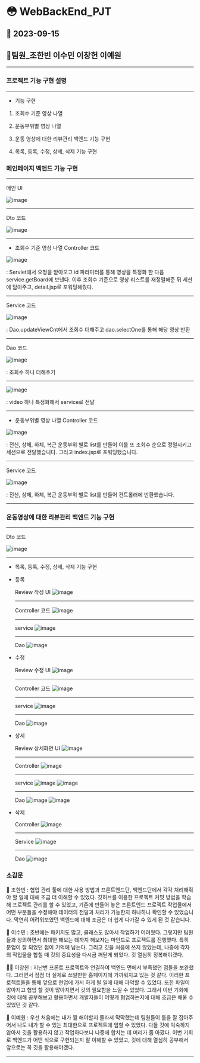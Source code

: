 # 😳 WebBackEnd_PJT
## 🍹 2023-09-15
## 🐥팀원_조한빈 이수민 이창헌 이예원
---
### 프로젝트 기능 구현 설명
---
- 기능 구현
1. 조회수 기준 영상 나열

2. 운동부위별 영상 나열

3. 운동 영상에 대한 리뷰관리 백엔드 기능 구현

4. 목록, 등록, 수정, 상세, 삭제 기능 구현


### 메인페이지 벡앤드 기능 구현
---
메인 UI

![image](https://github.com/changbill/WebBackEnd_PJT/assets/128214736/7d0dcfce-7b9c-4ae2-b5f4-7c786686b27a)

---

Dto 코드

![image](https://github.com/changbill/WebBackEnd_PJT/assets/128214736/368194dd-622b-472a-8312-94743b84284f)

---

- 조회수 기준 영상 나열
Controller 코드

![image](https://github.com/changbill/WebBackEnd_PJT/assets/128214736/170d4bb6-f608-40d3-b2d7-2de65df702be)

: Servlet에서 요청을 받아오고 id 파라미터를 통해 영상을 특정화 한 다음 service.getBoard에 보낸다. 이후 조회수 기준으로 영상 리스트를 재정렬해준 뒤 세션에 담아주고, detail.jsp로 포워딩해줬다.

---

Service 코드

![image](https://github.com/changbill/WebBackEnd_PJT/assets/128214736/cde5a16b-5ab9-489c-b046-aa347a6c419f)

: Dao.updateViewCnt에서 조회수 더해주고 dao.selectOne를 통해 해당 영상 반환

---

Dao 코드

![image](https://github.com/changbill/WebBackEnd_PJT/assets/128214736/d36e1b94-a9b4-4a10-85c8-2ebee01982ee)

: 조회수 하나 더해주기

---



![image](https://github.com/changbill/WebBackEnd_PJT/assets/128214736/1d0af09c-fe3e-4414-ac11-d5c38d0883f4)

: video 하나 특정화해서 service로 전달

---

  
- 운동부위별 영상 나열
Controller 코드

![image](https://github.com/changbill/WebBackEnd_PJT/assets/128214736/b0ce5c9a-5fc8-450a-bd84-a657c00c7c03)

: 전신, 상체, 하체, 복근 운동부위 별로 list를 만들어 이를 또 조회수 순으로 정렬시키고 세션으로 전달했습니다. 그리고 index.jsp로 포워딩했습니다.

---

Service 코드

![image](https://github.com/changbill/WebBackEnd_PJT/assets/128214736/f64cce1c-bfd8-405b-9f09-dbff4912942c)
  
: 전신, 상체, 하체, 복근 운동부위 별로 list를 만들어 컨트롤러에 반환했습니다.

---


### 운동영상에 대한 리뷰관리 백엔드 기능 구현 
---
  Dto 코드
  
  ![image](https://github.com/changbill/WebBackEnd_PJT/assets/128214736/8664a259-b06b-427e-9d0a-d2fb048014e4)

  
---

- 목록, 등록, 수정, 상세, 삭제 기능 구현

- 등록

  Review 작성 UI
  ![image](https://github.com/changbill/WebBackEnd_PJT/assets/128214736/e15b47e1-f2c7-4b58-b1a8-8075e685a37a)

  ---
  Controller 코드
  ![image](https://github.com/changbill/WebBackEnd_PJT/assets/128214736/9a9b8a02-3f90-4e93-8880-4bb559e4b116)

  ---
  service
  ![image](https://github.com/changbill/WebBackEnd_PJT/assets/128214736/d748e34a-2645-4191-b03b-1951a756bc6d)

  ---
  Dao
  ![image](https://github.com/changbill/WebBackEnd_PJT/assets/128214736/21f0095b-6204-44f9-94fc-029d18fb2df2)


- 수정

  Review 수정 UI
  ![image](https://github.com/changbill/WebBackEnd_PJT/assets/128214736/71c3ccd0-692c-4f4b-80a6-43f0c5c10881)

  ---
  Controller 코드
  ![image](https://github.com/changbill/WebBackEnd_PJT/assets/128214736/729b1fbf-71a4-46b6-9697-ddadaf76489d)

  ---
  service
  ![image](https://github.com/changbill/WebBackEnd_PJT/assets/128214736/1d10dab1-1728-473a-ac52-c78941adcba4)

  ---
  Dao
  ![image](https://github.com/changbill/WebBackEnd_PJT/assets/128214736/811cfe03-f1f6-4950-9aaf-52d152433ac3)


- 상세

  Review 상세화면 UI
  ![image](https://github.com/changbill/WebBackEnd_PJT/assets/128214736/c42709e5-f2ab-40bd-adf6-60edaa6c5d1b)

  ---
  Controller
  ![image](https://github.com/changbill/WebBackEnd_PJT/assets/128214736/f54f04ad-1661-4ad1-ab09-e00d4fc9f849)

  ---
  service
  ![image](https://github.com/changbill/WebBackEnd_PJT/assets/128214736/2151211c-cfcd-41cf-8d6a-fa478e93e01d)
  ![image](https://github.com/changbill/WebBackEnd_PJT/assets/128214736/49195d93-f3b7-43bb-910b-cea852079e32)

  ---
  Dao
  ![image](https://github.com/changbill/WebBackEnd_PJT/assets/128214736/630f23de-6c2c-4a49-9254-17522c7e9920)
  ![image](https://github.com/changbill/WebBackEnd_PJT/assets/128214736/5b7db4b5-b380-4a82-9bd4-82440ea0c570)

- 삭제

  Controller
  ![image](https://github.com/changbill/WebBackEnd_PJT/assets/128214736/8d487bbc-3a74-4450-81eb-acba46e6cf1f)

  ---
  Service
  ![image](https://github.com/changbill/WebBackEnd_PJT/assets/128214736/26527566-1c69-453d-9155-3733b5bbdd4c)

  ---
  Dao
  ![image](https://github.com/changbill/WebBackEnd_PJT/assets/128214736/2369b6a6-320e-46c6-a4a7-ee230da2caa2)

  

### 소감문
🦍 조한빈 : 협업 관리 툴에 대한 사용 방법과 프론트엔드단, 백엔드단에서 각각 처리해줘야 할 일에 대해 조금 더 이해할 수 있었다. 
깃허브를 이용한 프로젝트 커밋 방법을 학습해 프로젝트 관리를 할 수 있었고, 기존에 만들어 놓은 프론트엔드 프로젝트 작업물에서 어떤 부분들을 수정해야
데이터의 전달과 처리가 가능한지 하나하나 확인할 수 있었습니다. 막연히 어려워보였던 백엔드에 대해 조금은 더 쉽게 다가갈 수 있게 된 것 같습니다.


🙈 이수민 : 초반에는 패키지도 많고, 클래스도 많아서 작업하기 어려웠다. 그렇지만 팀원들과 상의하면서 최대한 해보는 데까지 해보자는 마인드로 프로젝트를 진행했다. 
특히 분업이 잘 되었던 점이 기억에 남는다. 그리고 깃을 처음에 쓰지 않았는데, 나중에 각자의 작업물을 합칠 때 깃의 중요성을 다시금 깨닫게 되었다. 깃 열심히 정복해야겠다. 


🦸‍♂️ 이창헌 : 지난번 프론트 프로젝트와 연결하여 백엔드 면에서 부족했던 점들을 보완했다. 그러면서 점점 더 실제로 쓰일만한 홈페이지에 가까워지고 있는 것 같다. 이러한 프로젝트들을 통해 앞으로 현업에 가서 하게 될 일에 대해 파악할 수 있었다. 또한 파일이 많아지고 협업 할 것이 많아지면서 깃의 필요함을 느낄 수 있었다. 그래서 이번 기회에 깃에 대해 공부해보고 활용하면서 개발자들이 어떻게 협업하는지에 대해 조금은 배울 수 있었던 것 같다.


🤥 이예원 : 우선 처음에는 내가 뭘 해야할지 몰라서 막막했는데 팀원들이 틀을 잘 잡아주어서 나도 내가 할 수 있는 최대한으로 프로젝트에 임할 수 있었다. 다들 깃에 익숙하지 않아서 깃을 활용하지 않고 작업하다보니 나중에 합치는 데 머리가 좀 아팠다. 이번 기회로 백엔드가 어떤 식으로 구현되는지 잘 이해할 수 있었고, 깃에 대해 열심히 공부해서 앞으로는 꼭 깃을 활용해야겠다.

---

